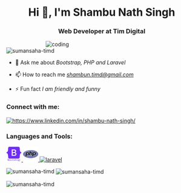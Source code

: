 <h1 align="center">Hi 👋, I'm Shambu Nath Singh</h1>
<h3 align="center">Web Developer at Tim Digital</h3>

<img align="right" alt="coding" width="400" src="https://cdn.dribbble.com/users/1162077/screenshots/3848914/programmer.gif">

<p align="left"> <img src="https://komarev.com/ghpvc/?username=sumansaha-timd&label=Profile%20views&color=0e75b6&style=flat" alt="sumansaha-timd" /> </p>

- 💬 Ask me about *Bootstrap, PHP and Laravel*

- 📫 How to reach me *shambun.timd@gmail.com*

- ⚡ Fun fact *I am friendly and funny*

<h3 align="left">Connect with me:</h3>
<p align="left">
<a href="https://www.linkedin.com/in/sumansaha09/" target="blank"><img align="center" src="https://raw.githubusercontent.com/rahuldkjain/github-profile-readme-generator/master/src/images/icons/Social/linked-in-alt.svg" alt="https://www.linkedin.com/in/shambu-nath-singh/" height="30" width="40" /></a>

</p>

<h3 align="left">Languages and Tools:</h3>
<p align="left">
  <a href="https://getbootstrap.com" target="_blank" rel="noreferrer"> <img src="https://raw.githubusercontent.com/devicons/devicon/master/icons/bootstrap/bootstrap-plain-wordmark.svg" alt="bootstrap" width="40" height="40"/> 
  </a> 
  <a href="https://www.php.net" target="_blank" rel="noreferrer"> <img src="https://raw.githubusercontent.com/devicons/devicon/master/icons/php/php-original.svg" alt="php" width="40" height="40"/> 
  </a> 
  <a href="https://laravel.com/" target="_blank" rel="noreferrer"> <img src="https://www.vectorlogo.zone/logos/laravel/laravel-icon.svg" alt="laravel" width="40" height="40"/> 
  </a> 
</p>

<p><img align="left" src="https://github-readme-stats.vercel.app/api/top-langs?username=sumansaha-timd&show_icons=true&locale=en&layout=compact" alt="sumansaha-timd" /></p>

<p>&nbsp;<img align="center" src="https://github-readme-stats.vercel.app/api?username=sumansaha-timd&show_icons=true&locale=en" alt="sumansaha-timd" /></p>

<p><img align="center" src="https://github-readme-streak-stats.herokuapp.com/?user=sumansaha-timd&" alt="sumansaha-timd" /></p>
